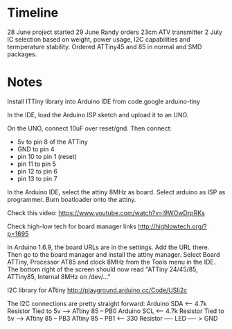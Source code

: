 # Timeline
28 June project started
29 June Randy orders 23cm ATV transmitter
2 July IC selection based on weight, power usage, I2C capabilities and termperature stability. Ordered ATTiny45 and 85 in normal and SMD packages.


# Notes

Install ITTiny library into Arduino IDE from 
code.google arduino-tiny

In the IDE, load the  Arduino ISP sketch and upload it to an UNO.

On the UNO, connect 10uF over reset/gnd. Then connect:
- 5v to pin 8 of the ATTiny
- GND to pin 4
- pin 10 to pin 1 (reset)
- pin 11 to pin 5
- pin 12 to pin 6
- pin 13 to pin 7

In the Arduino IDE, select the attiny 8MHz as board.
Select arduino as ISP as programmer.
Burn boatloader onto the attiny.

Check this video:
https://www.youtube.com/watch?v=i9WOwDrpRKs

Check high-low tech for board manager links
http://highlowtech.org/?p=1695

In Arduino 1.6.9, the board URLs are in the settings. Add the URL there. Then go to the board manager and install the attiny manager. Select Board ATTiny, Processor AT85 and clock 8MHz from the Tools menu in the IDE. The bottom right of the screen should now read "ATTiny 24/45/85, ATTiny85, Internal 8MHz on /dev/..."

I2C library for ATtiny
http://playground.arduino.cc/Code/USIi2c

The I2C connections are pretty straight forward:
    Arduino SDA <— 4.7k Resistor Tied to 5v —-> ATtiny 85 – PB0
    Arduino SCL <— 4.7k Resistor Tied to 5v —-> ATtiny 85 – PB3
    ATtiny 85 – PB1 <— 330 Resistor —- LED —- > GND

